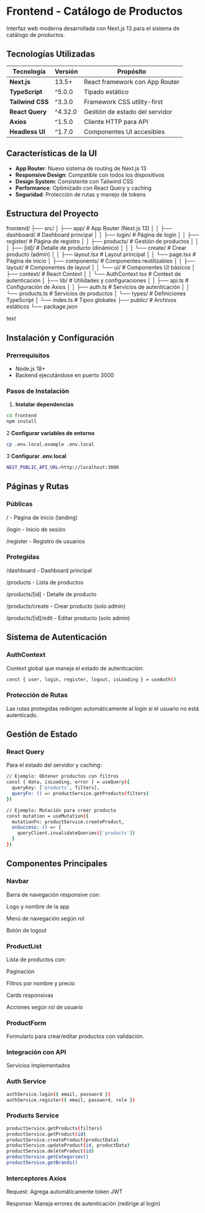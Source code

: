 # Frontend - Catálogo de Productos

Interfaz web moderna desarrollada con Next.js 13 para el sistema de catálogo de productos.

## Tecnologías Utilizadas

| Tecnología | Versión | Propósito |
|------------|---------|-----------|
| **Next.js** | 13.5+ | React framework con App Router |
| **TypeScript** | ^5.0.0 | Tipado estático |
| **Tailwind CSS** | ^3.3.0 | Framework CSS utility-first |
| **React Query** | ^4.32.0 | Gestión de estado del servidor |
| **Axios** | ^1.5.0 | Cliente HTTP para API |
| **Headless UI** | ^1.7.0 | Componentes UI accesibles |

## Características de la UI

- **App Router**: Nuevo sistema de routing de Next.js 13
- **Responsive Design**: Compatible con todos los dispositivos
- **Design System**: Consistente con Tailwind CSS
- **Performance**: Optimizado con React Query y caching
- **Seguridad**: Protección de rutas y manejo de tokens

## Estructura del Proyecto
frontend/
├── src/
│ ├── app/ # App Router (Next.js 13)
│ │ ├── dashboard/ # Dashboard principal
│ │ ├── login/ # Página de login
│ │ ├── register/ # Página de registro
│ │ ├── products/ # Gestión de productos
│ │ │ ├── [id]/ # Detalle de producto (dinámico)
│ │ │ └── create/ # Crear producto (admin)
│ │ ├── layout.tsx # Layout principal
│ │ └── page.tsx # Página de inicio
│ ├── components/ # Componentes reutilizables
│ │ ├── layout/ # Componentes de layout
│ │ └── ui/ # Componentes UI básicos
│ ├── context/ # React Context
│ │ └── AuthContext.tsx # Context de autenticación
│ ├── lib/ # Utilidades y configuraciones
│ │ ├── api.ts # Configuración de Axios
│ │ ├── auth.ts # Servicios de autenticación
│ │ └── products.ts # Servicios de productos
│ └── types/ # Definiciones TypeScript
│ └── index.ts # Tipos globales
├── public/ # Archivos estáticos
└── package.json

text

## Instalación y Configuración

### Prerrequisitos
- Node.js 18+
- Backend ejecutándose en puerto 3000

### Pasos de Instalación

1. **Instalar dependencias**
```bash
cd frontend
npm install
```
2 **Configurar variables de entorno**


```bash
cp .env.local.example .env.local
```
3 **Configurar .env.local**


```bash
NEST_PUBLIC_API_URL=http://localhost:3000
```
## Páginas y Rutas
### Públicas
/ - Página de inicio (landing)

/login - Inicio de sesión

/register - Registro de usuarios

### Protegidas
/dashboard - Dashboard principal

/products - Lista de productos

/products/[id] - Detalle de producto

/products/create - Crear producto (solo admin)

/products/[id]/edit - Editar producto (solo admin)

## Sistema de Autenticación
### AuthContext
Context global que maneja el estado de autenticación:


```bash
const { user, login, register, logout, isLoading } = useAuth()
```

### Protección de Rutas
Las rutas protegidas redirigen automáticamente al login si el usuario no está autenticado.

## Gestión de Estado
### React Query
Para el estado del servidor y caching:

```bash
// Ejemplo: Obtener productos con filtros
const { data, isLoading, error } = useQuery({
  queryKey: ['products', filters],
  queryFn: () => productService.getProducts(filters)
})

// Ejemplo: Mutación para crear producto
const mutation = useMutation({
  mutationFn: productService.createProduct,
  onSuccess: () => {
    queryClient.invalidateQueries(['products'])
  }
})
```
## Componentes Principales
### Navbar
Barra de navegación responsive con:

Logo y nombre de la app

Menú de navegación según rol

Botón de logout

### ProductList
Lista de productos con:

Paginación

Filtros por nombre y precio

Cards responsivas

Acciones según rol de usuario

### ProductForm
Formulario para crear/editar productos con validación.

### Integración con API
Servicios Implementados
### Auth Service

```bash
authService.login({ email, password })
authService.register({ email, password, role })
```
### Products Service

```bash
productService.getProducts(filters)
productService.getProduct(id)
productService.createProduct(productData)
productService.updateProduct(id, productData)
productService.deleteProduct(id)
productService.getCategories()
productService.getBrands()

```
### Interceptores Axios
Request: Agrega automáticamente token JWT

Response: Maneja errores de autenticación (redirige al login)